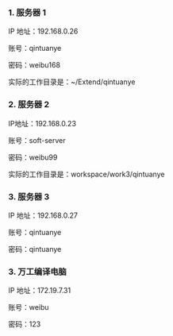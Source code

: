 ### 1. 服务器 1

IP 地址：192.168.0.26

账号：qintuanye

密码：weibu168

实际的工作目录是：~/Extend/qintuanye

### 2. 服务器 2

IP地址：192.168.0.23

账号：soft-server

密码：weibu99

实际的工作目录是：workspace/work3/qintuanye

### 3. 服务器 3

IP 地址：192.168.0.27

账号：qintuanye

密码：qintuanye

### 3. 万工编译电脑

IP 地址：172.19.7.31

账号：weibu

密码：123